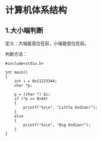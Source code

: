 # 计算机体系结构

## 1.大小端判断
定义：大端是高位在前，小端是低位在前。

判断方法：
```
#include<stdio.h>

int main()
{
    int i = 0x11223344;
    char *p;

    p = (char *) &i;
    if (*p == 0x44)
    {
        printf("%s\n", "Little Endian!");
    }
    else
    {
        printf("%s\n", "Big Endian!");
    }
}
```